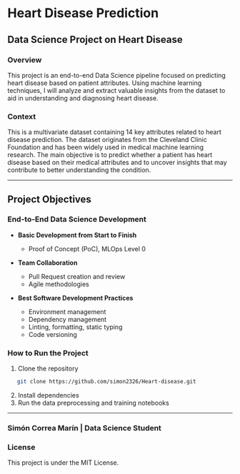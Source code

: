 # Heart Disease Prediction

## Data Science Project on Heart Disease

### Overview
This project is an end-to-end Data Science pipeline focused on predicting heart disease based on patient attributes. Using machine learning techniques, I will analyze and extract valuable insights from the dataset to aid in understanding and diagnosing heart disease.

### Context
This is a multivariate dataset containing 14 key attributes related to heart disease prediction. The dataset originates from the Cleveland Clinic Foundation and has been widely used in medical machine learning research. The main objective is to predict whether a patient has heart disease based on their medical attributes and to uncover insights that may contribute to better understanding the condition.

---

## Project Objectives

### **End-to-End Data Science Development**
- **Basic Development from Start to Finish**
  - Proof of Concept (PoC), MLOps Level 0

- **Team Collaboration**
  - Pull Request creation and review
  - Agile methodologies

- **Best Software Development Practices**
  - Environment management
  - Dependency management
  - Linting, formatting, static typing
  - Code versioning


### **How to Run the Project**
1. Clone the repository
```bash
   git clone https://github.com/simon2326/Heart-disease.git
```
2. Install dependencies
3. Run the data preprocessing and training notebooks

---
### Simón Correa Marín | Data Science Student
### **License**
This project is under the MIT License.

